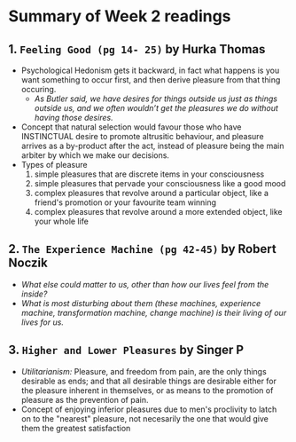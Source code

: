 # Summary of Week 2 readings

## 1. `Feeling Good (pg 14- 25)` by Hurka Thomas

* Psychological Hedonism gets it backward, in fact what happens is you want something to occur first, and then derive pleasure from that thing occuring.
    * *As Butler said, we have desires for things outside us just as things outside us, and we often wouldn’t get the pleasures we do without having those desires.*
* Concept that natural selection would favour those who have INSTINCTUAL desire to promote altrusitic behaviour, and pleasure arrives as a by-product after the act, instead of pleasure being the main arbiter by which we make our decisions.
* Types of pleasure
    1. simple pleasures that are discrete items in your consciousness
    2. simple pleasures that pervade your consciousness like a good mood
    3. complex pleasures that revolve around a particular object, like a friend's promotion or your favourite team winning
    4. complex pleasures that revolve around a more extended object, like your whole life

## 2. `The Experience Machine (pg 42-45)` by Robert Noczik

* *What else could matter to us, other than how our lives feel from the inside?*
* *What is most disturbing about them (these machines, experience machine, transformation machine, change machine) is their living of our lives for us.*

## 3. `Higher and Lower Pleasures` by Singer P

* *Utilitarianism:* Pleasure, and freedom from pain, are the only things desirable as ends; and that all desirable things are desirable either for the pleasure inherent in themselves, or as means to the promotion of pleasure as the prevention of pain.
* Concept of enjoying inferior pleasures due to men's proclivity to latch on to the "nearest" pleasure, not necesarily the one that would give them the greatest satisfaction

